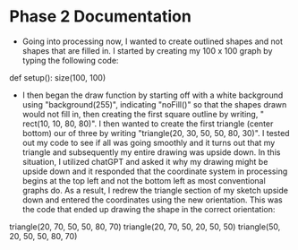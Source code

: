 # Phase 2 Documentation
- Going into processing now, I wanted to create outlined shapes and not shapes that are filled in. I started by creating my 100 x 100 graph by typing the following code:

def setup():
    size(100, 100)

- I then began the draw function by starting off with a white background using "background(255)", indicating "noFill()" so that the shapes drawn would not fill in, then creating the first square outline by writing, " rect(10, 10, 80, 80)". I then wanted to create the first triangle (center bottom) our of three by writing "triangle(20, 30, 50, 50, 80, 30)". I tested out my code to see if all was going smoothly and it turns out that my triangle and subsequently my entire drawing was upside down. In this situation, I utilized chatGPT and asked it why my drawing might be upside down and it responded that the coordinate system in processing begins at the top left and not the bottom left as most conventional graphs do. As a result, I redrew the triangle section of my sketch upside down and entered the coordinates using the new orientation. This was the code that ended up drawing the shape in the correct orientation:

triangle(20, 70, 50, 50, 80, 70)
triangle(20, 70, 50, 20, 50, 50)
triangle(50, 20, 50, 50, 80, 70)

 
